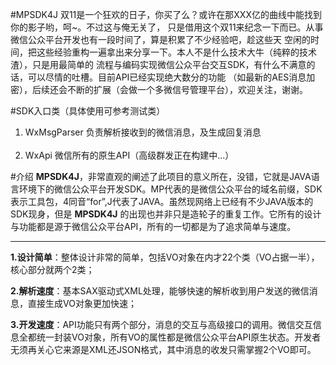 #MPSDK4J
   双11是一个狂欢的日子，你买了么？或许在那XXX亿的曲线中能找到你的影子哟，呵~。不过这与俺无关了，
只是借用这个双11来纪念一下而已。从事微信公众平台开发也有一段时间了，算是积累了不少经验吧，趁这些天
空闲的时间，把这些经验重构一遍拿出来分享一下。本人不是什么技术大牛（纯粹的技术渣），只是用最简单的
流程与编码实现微信公众平台交互SDK，有什么不满意的话，可以尽情的吐槽。目前API已经实现绝大数分的功能
（如最新的AES消息加密），后续还会不断的扩展（会做一个多微信号管理平台），欢迎关注，谢谢。

#SDK入口类（具体使用可参考测试类）

1. WxMsgParser 负责解析接收到的微信消息，及生成回复消息<br/><br/>
2. WxApi 微信所有的原生API（高级群发正在构建中...）

#介绍
   **MPSDK4J**，非常直观的阐述了此项目的意义所在，没错，它就是JAVA语言环境下的微信公众平台开发SDK。MP代表的是微信公众平台的域名前缀，SDK表示工具包，4同音“for”,J代表了JAVA。虽然现网络上已经有不少JAVA版本的SDK现身，但是 **MPSDK4J** 的出现也并非只是造轮子的重复工作。它所有的设计与功能都是源于微信公众平台API，所有的一切都是为了追求简单与速度。
***
**1.设计简单**：整体设计非常的简单，包括VO对象在内才22个类（VO占据一半），核心部分就两个2类；

**2.解析速度**：基本SAX驱动式XML处理，能够快速的解析收到用户发送的微信消息，直接生成VO对象更加快速；

**3.开发速度**：API功能只有两个部分，消息的交互与高级接口的调用。微信交互信息全都统一封装VO对象，所有VO的属性都是微信公众平台API原生状态。开发者无须再关心它来源是XML还JSON格式，其中消息的收发只需掌握2个VO即可。
